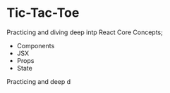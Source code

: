 # Tic-Tac-Toe

Practicing and diving deep intp React Core Concepts; 
- Components
- JSX
- Props
- State

Practicing and deep d



